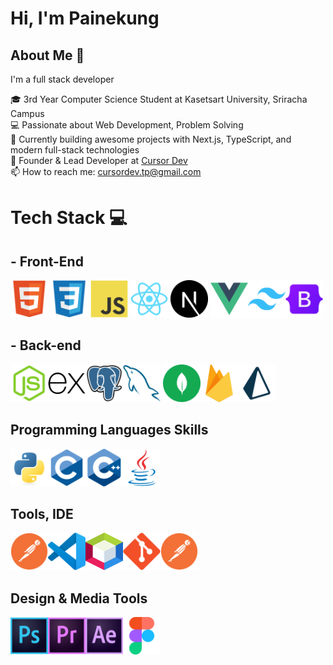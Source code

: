 # Hi, I'm Painekung

## About Me 🚀
I'm a full stack developer 

🎓 3rd Year Computer Science Student at Kasetsart University, Sriracha Campus  
💻 Passionate about Web Development, Problem Solving  
🚀 Currently building awesome projects with Next.js, TypeScript, and modern full-stack technologies  
🏢 Founder & Lead Developer at [Cursor Dev](https://www.instagram.com/cursor_dev?utm_source=ig_web_button_share_sheet&igsh=ZDNlZDc0MzIxNw==)  
📫 How to reach me: cursordev.tp@gmail.com

# Tech Stack 💻 

## - Front-End

<img width="60"  height="60" src="./icons/HTML5.svg"  alt="" > <img width="60" height="60" src="./icons/CSS3.svg" alt=""> <img width="60" height="60" src="./icons/JavaScript.svg" alt=""> <img width="60" height="60" src="./icons/React.svg" alt="">  <img width="60" height="60" src="./icons/NextJS.svg" alt="">  <img width="60" height="60" src="./icons/vue.svg" alt=""><img width="60" height="60" src="./icons/Tailwind CSS.svg" alt=""><img width="60" height="60" src="./icons/Bootstrap.svg" alt="">

## - Back-end

<img width="60" height="60" src="./icons/Node.js.svg" alt=""><img width="60" height="60" src="./icons/Express.svg" alt=""><img width="60" height="60" src="./icons/PostgresSQL.svg" alt=""><img width="60" height="60" src="./icons/MySQL.svg" alt=""> <img width="60" height="60" src="./icons/mongo.svg" alt=""><img width="60" height="60" src="./icons/firebase.svg" alt=""><img width="60" height="60" src="./icons/prisma.svg" alt="">

## Programming Languages Skills
<img width="60" height="60" src="./icons/Python.svg" alt=""><img width="60" height="60" src="./icons/C.svg" alt=""><img width="60" height="60" src="./icons/C++ (CPlusPlus).svg" alt=""><img width="60" height="60" src="./icons/Java.svg" alt="">

## Tools, IDE
<img width="60" height="60" src="./icons/Postman.svg" alt=""><img width="60" height="60" src="./icons/Visual Studio Code (VS Code).svg" alt=""><img width="60" height="60" src="./icons/netbean.svg" alt=""><img width="60" height="60" src="./icons/Git.svg" alt=""><img width="60" height="60" src="./icons/Postman.svg" alt="">

## Design & Media Tools
<img width="60" height="60" src="./icons/ps.svg" alt=""><img width="60" height="60" src="./icons/pr.svg" alt=""><img width="60" height="60" src="./icons/ae.svg" alt=""><img width="60" height="60" src="./icons/figma.svg" alt="">